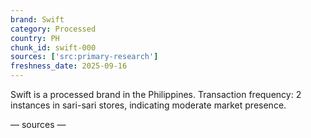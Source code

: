 ```yaml
---
brand: Swift
category: Processed
country: PH
chunk_id: swift-000
sources: ['src:primary-research']
freshness_date: 2025-09-16
---
```


Swift is a processed brand in the Philippines. Transaction frequency: 2 instances in sari-sari stores, indicating moderate market presence.

— sources —
